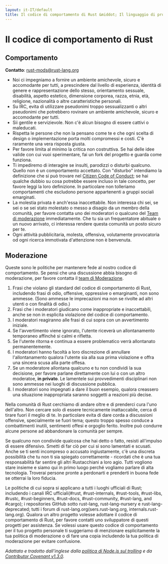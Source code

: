 ```yaml
---
layout: it-IT/default
title: Il codice di comportamento di Rust &middot; Il linguaggio di programmazione Rust
---
```


# Il codice di comportamento di Rust

## Comportamento

**Contatto**: [rust-mods@rust-lang.org](mailto:rust-mods@rust-lang.org)

* Noi ci impegniamo a fornire un ambiente amichevole, sicuro e accomodante per tutti, a prescindere dal livello di esperienza, identità di genere e rappresentazione dello stesso, orientamento sessuale, disabilità, aspetto estetico, dimensione corporea, razza, etnia, età, religione, nazionalità o altre caratteristiche personali.
* Su IRC, evita di utilizzare pseudonimi troppo sessualizzanti o altri pseudonimi che potrebbero rovinare un ambiente amichevole, sicuro e accomodante per tutti.
* Sii gentile e servizievole. Non c'è alcun bisogno di essere cattivi o maleducati.
* Rispetta le persone che non la pensano come te e che ogni scelta di design o implementazione porta molti compromessi e costi. C'è raramente una vera risposta giusta.
* Per favore limita al minimo la critica non costruttiva. Se hai delle idee valide con cui vuoi sperimentare, fai un fork del progetto e guarda come funziona.
* Ti impediremo di interagire se insulti, parodizzi o disturbi qualcuno. Quello non è un comportamento accettato. Con "disturbo" intendiamo la definizione che si può trovare nel <a href="http://citizencodeofconduct.org/">Citizen Code of Conduct</a>; se hai qualche dubbio su cosa potrebbe essere incluso in tale concetto, per favore leggi la loro definizione. In particolare non tolleriamo comportamenti che escludono persone appartenenti a gruppi sociali emarginati.
* La molestia privata è anch'essa inaccettabile. Non interessa chi sei, se sei o se sei stato molestato o messo a disagio da un membro della comunità, per favore contatta uno dei moderatori o qualcuno del [Team di moderazione](/team.html#Moderation-team) immediatamente. Che tu sia un frequentatore abituale o un nuovo arrivato, ci interessa rendere questa comunità un posto sicuro per te.
* Ogni attività pubblicitaria, molesta, offensiva, volutamente provocatoria od ogni ricerca immotivata d'attenzione non è benvenuta.

## Moderazione

Queste sono le politiche per mantenere fede al nostro codice di comportamento. Se pensi che una discussione abbia bisogno di moderazione, per favore contatta il [team di Moderazione](/team.html#Moderation-team).

1. Frasi che violano gli standard del codice di comportamento di Rust, includendo frasi di odio, offensive, oppressive o emarginanti, non sono ammesse. (Sono ammesse le imprecazioni ma non se rivolte ad altri utenti o con finalità di odio.)
2. Frasi che i moderatori giudicano come inappropriate e inaccettabili, anche se non in esplicita violazione del codice di comportamento.
3. I moderatori reagiranno alle frasi di cui sopra con un avvertimento iniziale.
4. Se l'avvertimento viene ignorato, l'utente riceverà un allontanamento temporaneo affinché si calmi e rifletta.
5. Se l'utente ritorna e continua a essere problematico verrà allontanato permanentemente.
6. I moderatori hanno facoltà a loro discrezione di annullare l'allontanamento qualora l'utente sia alla sua prima violazione e offra una sincera scusa alla parte offesa.
7. Se un moderatore allontana qualcuno e tu non condividi la sua decisione, per favore parlane direttamente con lui o con un altro moderatoe, **in privato**. Le lamentele sui provvedimenti disciplinari non sono ammesse nei luoghi di discussione pubblica.
8. I moderatori sono impegnati a dare il buon esempio, qualora creassero una situazione inappropriata saranno soggetti a reazioni più decise.

Nella comunità di Rust cerchiamo di andare oltre e di prenderci cura l'uno dell'altro. Non cercare solo di essere tecnicamente inattaccabile, cerca di tirare fuori il meglio di te. In particolare evita di dare corda a discussioni offensive, specialmente se fuori tema; questo troppo spesso conduce a combattimenti inutili, sentimenti offesi e orgoglio ferito. Inoltre può condurre alcune persone ad abbandonare la comunità per sempre.

Se qualcuno non condivide qualcosa che hai detto o fatto, resisti all'impulso di essere difensivo. Smetti di far ciò per cui si sono lamentati e scusati. Anche se ti senti incompreso o accusato ingiustamente, c'è una discreta possibilità che tu non ti sia spiegato correttamente - ricordati che è una tua responsabilità far sentire gli altri Rustacchiani a loro agio. Tutti vogliono stare insieme e siamo qui in primo luogo perché vogliamo parlare di alta tecnologia. Troverai persone pronte a perdonarti e prenderti in buona fede se otterrai la loro fiducia. 

Le politiche di cui sopra si applicano a tutti i luoghi ufficiali di Rust; includendo i canali IRC ufficiali(#rust, #rust-internals, #rust-tools, #rust-libs, #rustc, #rust-beginners, #rust-docs, #rust-community, #rust-lang, and #cargo); i repositories GitHub sotto rust-lang, rust-lang-nursery e rust-lang-deprecated; tutti i forum di rust-lang.org(sers.rust-lang.org, internals.rust-lang.org). Qualora un altro progetto volesse adottare il codice di comportamento di Rust, per favore contatti uno sviluppatore di questi progetti per assistenza. Se volessi usare questo codice di comportamento per il tuo progetto personale ti suggeriamo di menzionare esplicitamente la tua politica di moderazione o di fare una copia includendo la tua politica di moderazione per evitare confusione.

*Adattato e tradotto dall'inglese dalla [politica di Node.js sul trolling](http://blog.izs.me/post/30036893703/policy-on-trolling) e da [Contributor Covenant v1.3.0](https://www.contributor-covenant.org/version/1/3/0/).*
